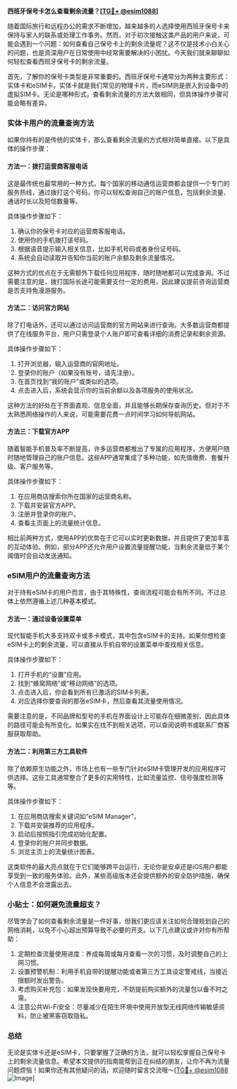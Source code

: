 **西班牙保号卡怎么查看剩余流量？[[TG💪+ @esim1088](https://t.me/s/esim1088)]**

随着国际旅行和远程办公的需求不断增加，越来越多的人选择使用西班牙保号卡来保持与家人的联系或处理工作事务。然而，对于初次接触这类产品的用户来说，可能会遇到一个问题：如何查看自己保号卡上的剩余流量呢？这不仅是技术小白关心的问题，也是资深用户在日常使用中经常需要解决的小困扰。今天我们就来聊聊如何轻松查看西班牙保号卡的剩余流量。

首先，了解你的保号卡类型是非常重要的。西班牙保号卡通常分为两种主要形式：实体卡和eSIM卡。实体卡就是我们常见的物理卡片，而eSIM则是嵌入到设备中的虚拟SIM卡。无论是哪种形式，查看剩余流量的方法大致相同，但具体操作步骤可能会略有差异。

### 实体卡用户的流量查询方法

如果你持有的是传统的实体卡，那么查看剩余流量的方式相对简单直接。以下是具体的操作步骤：

#### 方法一：拨打运营商客服电话
这是最传统也最常用的一种方式。每个国家的移动通信运营商都会提供一个专门的服务热线，通过拨打这个号码，你可以轻松查询自己的账户信息，包括剩余流量、通话时长以及短信数量等。

具体操作步骤如下：
1. 确认你的保号卡对应的运营商客服电话。
2. 使用你的手机拨打该号码。
3. 根据语音提示输入相关信息，比如手机号码或者身份证号码。
4. 系统会自动读取并告知你当前的账户余额及剩余流量情况。

这种方式的优点在于无需额外下载任何应用程序，随时随地都可以完成查询。不过需要注意的是，拨打国际长途可能需要支付一定的费用，因此建议提前咨询运营商是否支持免漫游服务。

#### 方法二：访问官方网站
除了打电话外，还可以通过访问运营商的官方网站来进行查询。大多数运营商都提供了在线服务平台，用户只需登录个人账户即可查看详细的消费记录和剩余资源。

具体操作步骤如下：
1. 打开浏览器，输入运营商的官网地址。
2. 登录你的账户（如果没有账号，请先注册）。
3. 在首页找到“我的账户”或类似的选项。
4. 点击进入后，系统会显示你的当前余额以及各项服务的使用状况。

这种方法的好处在于界面直观、信息全面，并且能够长期保存查询历史。但对于不太熟悉网络操作的人来说，可能需要花费一点时间学习如何导航网站。

#### 方法三：下载官方APP
随着智能手机普及率不断提高，许多运营商都推出了专属的应用程序，方便用户随时随地管理自己的账户信息。这些APP通常集成了多种功能，如充值缴费、套餐升级、客户服务等。

具体操作步骤如下：
1. 在应用商店搜索你所在国家的运营商名称。
2. 下载并安装官方APP。
3. 注册并登录你的账户。
4. 查看主页面上的流量统计信息。

相比前两种方式，使用APP的优势在于它可以实时更新数据，并且提供了更加丰富的互动体验。例如，部分APP还允许用户设置流量提醒功能，当剩余流量低于某个阈值时会自动发送通知。

### eSIM用户的流量查询方法

对于持有eSIM卡的用户而言，由于其特殊性，查询流程可能会有所不同。不过总体上依然遵循上述几种基本模式。

#### 方法一：通过设备设置菜单
现代智能手机大多支持双卡或多卡模式，其中包含eSIM卡的支持。如果你想检查eSIM卡上的剩余流量，可以直接从手机自带的设置菜单中查找相关信息。

具体操作步骤如下：
1. 打开手机的“设置”应用。
2. 找到“蜂窝网络”或“移动网络”的选项。
3. 点击进入后，你会看到所有已激活的SIM卡列表。
4. 对应选择你要查询的那张eSIM卡，然后查看其流量使用情况。

需要注意的是，不同品牌和型号的手机在界面设计上可能存在细微差别，因此具体的路径可能会有所变化。如果实在找不到相关选项，可以查阅说明书或联系厂商客服获取帮助。

#### 方法二：利用第三方工具软件
除了依赖原生功能之外，市场上也有一些专门针对eSIM卡管理开发的应用程序可供选择。这些工具通常整合了更多的实用特性，比如流量监控、信号强度检测等等。

具体操作步骤如下：
1. 在应用商店搜索关键词如“eSIM Manager”。
2. 下载并安装推荐的应用程序。
3. 启动后按照指引完成初始化配置。
4. 登录你的账户并同步数据。
5. 浏览主页上的流量统计图表。

这类软件的最大亮点就在于它们能够跨平台运行，无论你是安卓还是iOS用户都能享受到一致的服务体验。此外，某些高级版本还会提供额外的安全防护措施，确保个人信息不会泄露出去。

### 小贴士：如何避免流量超支？

尽管学会了如何查看剩余流量是一件好事，但我们更应该关注如何合理规划自己的网络消耗，以免不小心超出预算导致不必要的开支。以下几点建议或许对你有所帮助：

1. 定期检查流量使用进度：养成每周或每月查看一次的习惯，及时调整自己的上网习惯。
2. 设置预警机制：利用手机自带的提醒功能或者第三方工具设定警戒线，当接近限额时发出警告。
3. 考虑购买补充包：如果发现快要用完，不妨提前购买额外的流量包以备不时之需。
4. 注意公共Wi-Fi安全：尽量减少在陌生环境中使用开放型无线网络传输敏感资料，防止被黑客窃取隐私。

### 总结

无论是实体卡还是eSIM卡，只要掌握了正确的方法，就可以轻松掌握自己保号卡上的剩余流量信息。希望本文提供的指南能帮到正在纠结的朋友，让你不再为流量问题烦恼！如果你还有其他疑问的话，欢迎随时留言交流哦～[[TG💪+ @esim1088](https://t.me/s/esim1088) ![Image](https://i.postimg.cc/4NQfJmqS/Snipaste-2025-05-13-00-14-12.png)]